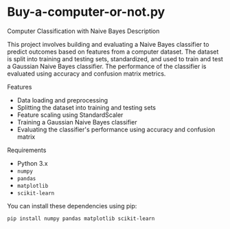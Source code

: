 # Buy-a-computer-or-not.py

 Computer Classification with Naive Bayes
 Description

This project involves building and evaluating a Naive Bayes classifier to predict outcomes based on features from a computer dataset. The dataset is split into training and testing sets, standardized, and used to train and test a Gaussian Naive Bayes classifier. The performance of the classifier is evaluated using accuracy and confusion matrix metrics.

Features

- Data loading and preprocessing
- Splitting the dataset into training and testing sets
- Feature scaling using StandardScaler
- Training a Gaussian Naive Bayes classifier
- Evaluating the classifier's performance using accuracy and confusion matrix

 Requirements

- Python 3.x
- `numpy`
- `pandas`
- `matplotlib`
- `scikit-learn`

You can install these dependencies using pip:

```bash
pip install numpy pandas matplotlib scikit-learn
